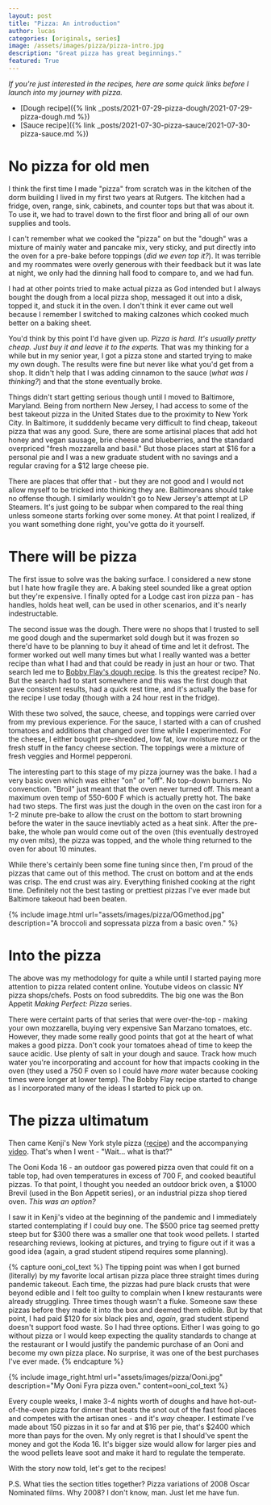 ```yaml
---
layout: post
title: "Pizza: An introduction"
author: lucas
categories: [originals, series]
image: /assets/images/pizza/pizza-intro.jpg
description: "Great pizza has great beginnings."
featured: True
---
```


*If you're just interested in the recipes, here are some quick links before I*
*launch into my journey with pizza.*

- [Dough recipe]({% link _posts/2021-07-29-pizza-dough/2021-07-29-pizza-dough.md %})
- [Sauce recipe]({% link _posts/2021-07-30-pizza-sauce/2021-07-30-pizza-sauce.md %})
<!-- - [Baking steps]({ link _posts/2021-07-28-pizza-baking/2021-07-28-pizza-baking.md }) -->

# No pizza for old men
I think the first time I made "pizza" from scratch was in the kitchen of the dorm
building I lived in my first two years at Rutgers. The kitchen had a fridge, oven, range,
sink, cabinets, and counter tops but that was about it. To use it, we had to travel down
to the first floor and bring all of our own supplies and tools.

I can't remember what we cooked the "pizza" on but the "dough" was a mixture of mainly
water and pancake mix, very sticky, and put directly into the oven for a pre-bake before
toppings (*did we even top it?*). It was terrible and my roommates were overly generous with
their feedback but it was late at night, we only had the dinning hall food to compare to,
and we had fun.

I had at other points tried to make actual pizza as God intended but I always bought the dough
from a local pizza shop, messaged it out into a disk, topped it, and stuck it in the oven.
I don't think it ever came out well because I remember I switched to making calzones which cooked much
better on a baking sheet.

You'd think by this point I'd have given up. *Pizza is hard. It's usually pretty cheap.*
*Just buy it and leave it to the experts.* That was my thinking for a while but in my senior
year, I got a pizza stone and started trying to make my own dough. The results were fine
but never like what you'd get from a shop. It didn't help that I was adding cinnamon to the sauce
(*what was I thinking?*) and that the stone eventually broke.

Things didn't start getting serious though until I moved to Baltimore, Maryland. Being from northern New Jersey,
I had access to some of the best takeout
pizza in the United States due to the proximity to New York City. In Baltimore,
it sudddenly became very difficult to find cheap, takeout pizza that was
any good. Sure, there are some artisinal places that add hot honey and vegan sausage, brie cheese and blueberries,
and the standard overpriced "fresh mozzarella and basil." But those places start at $16 for a personal pie and
I was a new graduate student with no savings and a regular craving for a $12 large cheese pie.

There are places that offer that - but they are not good and I would not allow myself to be tricked
into thinking they are. Baltimoreans should take no offense though. I similarly wouldn't go to New Jersey's
attempt at LP Steamers. It's just going to be subpar when compared to the real thing unless someone starts forking over some money.
At that point I realized, if you want something done right, you've gotta do it yourself.

# There will be pizza
The first issue to solve was the baking surface. I considered a new stone but I hate how fragile they are. A baking steel
sounded like a great option but they're expensive. I finally opted for a Lodge cast iron pizza pan - has handles, holds heat well,
can be used in other scenarios, and it's nearly indestructable.

The second issue was the dough. There were no shops that I trusted to sell me good dough and the supermarket sold dough but it was frozen
so there'd have to be planning to buy it ahead of time and let it defrost. The former worked out well many times but what I really wanted
was a better recipe than what I had and that could be ready in just an hour or two. That search led me to [Bobby Flay's dough recipe](https://www.foodnetwork.com/recipes/bobby-flay/pizza-dough-recipe-1921714). Is this the greatest recipe? No. But the search had to start somewhere and this was the first dough that 
gave consistent results, had a quick rest time, and it's actually the base for the recipe I use today (though with a 24 hour rest in the fridge).

With these two solved, the sauce, cheese, and toppings were carried over from my previous experience. For the sauce, I started with a can of crushed tomatoes and additions that
changed over time while I experimented. For the cheese, I either bought pre-shredded, low fat, low moisture mozz or the fresh stuff in the fancy cheese
section. The toppings were a mixture of fresh veggies and Hormel pepperoni.

The interesting part to this stage of my pizza journey was the bake. I had a very basic oven which was either "on" or "off".
No top-down burners. No convenction. "Broil" just meant that the oven never turned off. This meant a maximum oven temp of 550-600 F which is actually pretty hot.
The bake had two steps. The first was just the dough in the oven on the cast iron for a 1-2 minute pre-bake to allow the crust on
the bottom to start browning before the water in the sauce inevtiably acted as a heat sink.
After the pre-bake, the whole pan would come out of the oven (this eventually destroyed my oven mits), the pizza was topped,
and the whole thing returned to the oven for about 10 minutes.

While there's certainly been some fine tuning since then, I'm proud of the pizzas that came out of this method. 
The crust on bottom and at the ends was crisp. The end crust was airy. Everything finished cooking at the right time.
Definitely not the best tasting or prettiest pizzas I've ever made but Baltimore takeout had been beaten.

{% include image.html url="assets/images/pizza/OGmethod.jpg" description="A broccoli and sopressata pizza from a basic oven." %}

# Into the pizza

The above was my methodology for quite a while until I started paying more attention to pizza related content online.
Youtube videos on classic NY pizza shops/chefs. Posts on food subreddits. The big
one was the Bon Appetit *Making Perfect: Pizza* series.

There were certaint parts of that series that were over-the-top - making your own mozzarella,
buying very expensive San Marzano tomatoes, etc. However, they
made some really good points that got at the heart of what makes a good pizza. Don't cook your tomatoes ahead of time to keep
the sauce acidic. Use plenty of salt in your dough and sauce. Track how much water you're incorporating and account
for how that impacts cooking in the oven (they used a 750 F oven so I could have *more* water because cooking times were longer at lower temp).
The Bobby Flay recipe started to change as I incorporated many of the ideas I started to pick up on.

# The pizza ultimatum

Then came Kenji's New York style pizza ([recipe](https://www.seriouseats.com/new-york-style-pizza)) and the accompanying
[video](https://www.youtube.com/watch?v=8qU7nRd9fiU). That's when I went - "Wait... what is that?"

The Ooni Koda 16 - an outdoor gas powered pizza oven that could fit on a table top, had oven temperatures in excess of 700 F,
and cooked beautiful pizzas. To that point, I thought you needed an outdoor brick oven, a $1000 Brevil (used in the Bon Appetit series),
or an industrial pizza shop tiered oven. *This was an option?*

I saw it in Kenji's video at the beginning of the pandemic and I immediately started contemplating
if I could buy one. The $500 price tag seemed pretty steep but for $300 there was a smaller one that took wood pellets. I started
researching reviews, looking at pictures, and trying to figure out if it was a good idea (again, a grad student stipend requires some planning).

{% capture ooni_col_text %}
The tipping point was when I got burned (literally) by my favorite local artisan pizza place three straight times during pandemic takeout.
Each time, the pizzas had pure black crusts that were beyond edible and I felt too guilty to complain when I knew restaurants
were already struggling. Three times though wasn't a fluke. Someone saw these pizzas before they made it into the box
and deemed them edible. But by that point, I had paid $120 for six black pies and, *again*, grad student stipend doesn't support
food waste. So I had three options.
Either I was going to go without pizza or I would keep expecting the quality standards to change at the restaurant or I would justify the pandemic purchase of an Ooni
and become my own pizza place. No surprise, it was one of the best purchases I've ever made.
{% endcapture %}

{% include image_right.html url="assets/images/pizza/Ooni.jpg" description="My Ooni Fyra pizza oven." content=ooni_col_text %}

Every couple weeks, I make 3-4 nights worth of doughs and have hot-out-of-the-oven pizza for dinner
that beats the snot out of the fast food places and competes with the artisan ones - and it's *way* cheaper.
I estimate I've made about 150 pizzas in it so far and at $16 per pie, that's $2400 which more than pays
for the oven. My only regret is that I should've spent the money and got the Koda 16. It's bigger 
size would allow for larger pies and the wood pellets leave soot and make it hard to regulate the temperate.

With the story now told, let's get to the recipes!

P.S. What ties the section titles together? <span class="spoiler">Pizza variations of 2008 Oscar Nominated films. Why 2008? I don't know, man. Just let me have fun.</span>
